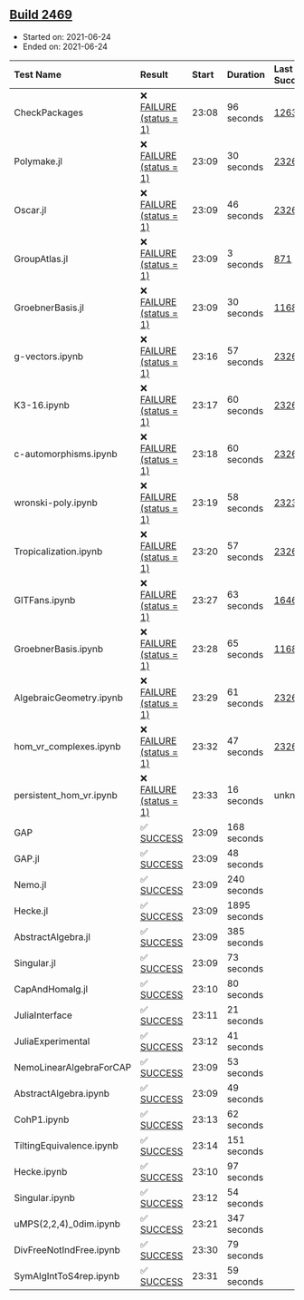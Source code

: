 ## [Build 2469](https://oscarci.mathematik.uni-kl.de/job/oscar-stable/2469/)

* Started on: 2021-06-24
* Ended on: 2021-06-24

| Test Name    | Result | Start | Duration | Last Success | First Failure |
|:-------------|:-------|:------|:---------|:-------------|:--------------|
| CheckPackages | ❌ [FAILURE (status = 1)](https://oscarci.mathematik.uni-kl.de/job/oscar-stable/2469/artifact/logs/build-2469/CheckPackages.log) | 23:08 | 96 seconds | [1263](https://oscarci.mathematik.uni-kl.de/job/oscar-stable/1263/) | [1264](https://oscarci.mathematik.uni-kl.de/job/oscar-stable/1264/) |
| Polymake.jl | ❌ [FAILURE (status = 1)](https://oscarci.mathematik.uni-kl.de/job/oscar-stable/2469/artifact/logs/build-2469/Polymake.jl.log) | 23:09 | 30 seconds | [2326](https://oscarci.mathematik.uni-kl.de/job/oscar-stable/2326/) | [2327](https://oscarci.mathematik.uni-kl.de/job/oscar-stable/2327/) |
| Oscar.jl | ❌ [FAILURE (status = 1)](https://oscarci.mathematik.uni-kl.de/job/oscar-stable/2469/artifact/logs/build-2469/Oscar.jl.log) | 23:09 | 46 seconds | [2326](https://oscarci.mathematik.uni-kl.de/job/oscar-stable/2326/) | [2327](https://oscarci.mathematik.uni-kl.de/job/oscar-stable/2327/) |
| GroupAtlas.jl | ❌ [FAILURE (status = 1)](https://oscarci.mathematik.uni-kl.de/job/oscar-stable/2469/artifact/logs/build-2469/GroupAtlas.jl.log) | 23:09 | 3 seconds | [871](https://oscarci.mathematik.uni-kl.de/job/oscar-stable/871/) | [872](https://oscarci.mathematik.uni-kl.de/job/oscar-stable/872/) |
| GroebnerBasis.jl | ❌ [FAILURE (status = 1)](https://oscarci.mathematik.uni-kl.de/job/oscar-stable/2469/artifact/logs/build-2469/GroebnerBasis.jl.log) | 23:09 | 30 seconds | [1168](https://oscarci.mathematik.uni-kl.de/job/oscar-stable/1168/) | [1169](https://oscarci.mathematik.uni-kl.de/job/oscar-stable/1169/) |
| g-vectors.ipynb | ❌ [FAILURE (status = 1)](https://oscarci.mathematik.uni-kl.de/job/oscar-stable/2469/artifact/logs/build-2469/g-vectors.ipynb.log) | 23:16 | 57 seconds | [2326](https://oscarci.mathematik.uni-kl.de/job/oscar-stable/2326/) | [2327](https://oscarci.mathematik.uni-kl.de/job/oscar-stable/2327/) |
| K3-16.ipynb | ❌ [FAILURE (status = 1)](https://oscarci.mathematik.uni-kl.de/job/oscar-stable/2469/artifact/logs/build-2469/K3-16.ipynb.log) | 23:17 | 60 seconds | [2326](https://oscarci.mathematik.uni-kl.de/job/oscar-stable/2326/) | [2327](https://oscarci.mathematik.uni-kl.de/job/oscar-stable/2327/) |
| c-automorphisms.ipynb | ❌ [FAILURE (status = 1)](https://oscarci.mathematik.uni-kl.de/job/oscar-stable/2469/artifact/logs/build-2469/c-automorphisms.ipynb.log) | 23:18 | 60 seconds | [2326](https://oscarci.mathematik.uni-kl.de/job/oscar-stable/2326/) | [2327](https://oscarci.mathematik.uni-kl.de/job/oscar-stable/2327/) |
| wronski-poly.ipynb | ❌ [FAILURE (status = 1)](https://oscarci.mathematik.uni-kl.de/job/oscar-stable/2469/artifact/logs/build-2469/wronski-poly.ipynb.log) | 23:19 | 58 seconds | [2323](https://oscarci.mathematik.uni-kl.de/job/oscar-stable/2323/) | [2324](https://oscarci.mathematik.uni-kl.de/job/oscar-stable/2324/) |
| Tropicalization.ipynb | ❌ [FAILURE (status = 1)](https://oscarci.mathematik.uni-kl.de/job/oscar-stable/2469/artifact/logs/build-2469/Tropicalization.ipynb.log) | 23:20 | 57 seconds | [2326](https://oscarci.mathematik.uni-kl.de/job/oscar-stable/2326/) | [2327](https://oscarci.mathematik.uni-kl.de/job/oscar-stable/2327/) |
| GITFans.ipynb | ❌ [FAILURE (status = 1)](https://oscarci.mathematik.uni-kl.de/job/oscar-stable/2469/artifact/logs/build-2469/GITFans.ipynb.log) | 23:27 | 63 seconds | [1646](https://oscarci.mathematik.uni-kl.de/job/oscar-stable/1646/) | [1647](https://oscarci.mathematik.uni-kl.de/job/oscar-stable/1647/) |
| GroebnerBasis.ipynb | ❌ [FAILURE (status = 1)](https://oscarci.mathematik.uni-kl.de/job/oscar-stable/2469/artifact/logs/build-2469/GroebnerBasis.ipynb.log) | 23:28 | 65 seconds | [1168](https://oscarci.mathematik.uni-kl.de/job/oscar-stable/1168/) | [1169](https://oscarci.mathematik.uni-kl.de/job/oscar-stable/1169/) |
| AlgebraicGeometry.ipynb | ❌ [FAILURE (status = 1)](https://oscarci.mathematik.uni-kl.de/job/oscar-stable/2469/artifact/logs/build-2469/AlgebraicGeometry.ipynb.log) | 23:29 | 61 seconds | [2326](https://oscarci.mathematik.uni-kl.de/job/oscar-stable/2326/) | [2327](https://oscarci.mathematik.uni-kl.de/job/oscar-stable/2327/) |
| hom_vr_complexes.ipynb | ❌ [FAILURE (status = 1)](https://oscarci.mathematik.uni-kl.de/job/oscar-stable/2469/artifact/logs/build-2469/hom_vr_complexes.ipynb.log) | 23:32 | 47 seconds | [2326](https://oscarci.mathematik.uni-kl.de/job/oscar-stable/2326/) | [2327](https://oscarci.mathematik.uni-kl.de/job/oscar-stable/2327/) |
| persistent_hom_vr.ipynb | ❌ [FAILURE (status = 1)](https://oscarci.mathematik.uni-kl.de/job/oscar-stable/2469/artifact/logs/build-2469/persistent_hom_vr.ipynb.log) | 23:33 | 16 seconds | unknown | unknown |
| GAP | ✅ [SUCCESS](https://oscarci.mathematik.uni-kl.de/job/oscar-stable/2469/artifact/logs/build-2469/GAP.log) | 23:09 | 168 seconds |  |  |
| GAP.jl | ✅ [SUCCESS](https://oscarci.mathematik.uni-kl.de/job/oscar-stable/2469/artifact/logs/build-2469/GAP.jl.log) | 23:09 | 48 seconds |  |  |
| Nemo.jl | ✅ [SUCCESS](https://oscarci.mathematik.uni-kl.de/job/oscar-stable/2469/artifact/logs/build-2469/Nemo.jl.log) | 23:09 | 240 seconds |  |  |
| Hecke.jl | ✅ [SUCCESS](https://oscarci.mathematik.uni-kl.de/job/oscar-stable/2469/artifact/logs/build-2469/Hecke.jl.log) | 23:09 | 1895 seconds |  |  |
| AbstractAlgebra.jl | ✅ [SUCCESS](https://oscarci.mathematik.uni-kl.de/job/oscar-stable/2469/artifact/logs/build-2469/AbstractAlgebra.jl.log) | 23:09 | 385 seconds |  |  |
| Singular.jl | ✅ [SUCCESS](https://oscarci.mathematik.uni-kl.de/job/oscar-stable/2469/artifact/logs/build-2469/Singular.jl.log) | 23:09 | 73 seconds |  |  |
| CapAndHomalg.jl | ✅ [SUCCESS](https://oscarci.mathematik.uni-kl.de/job/oscar-stable/2469/artifact/logs/build-2469/CapAndHomalg.jl.log) | 23:10 | 80 seconds |  |  |
| JuliaInterface | ✅ [SUCCESS](https://oscarci.mathematik.uni-kl.de/job/oscar-stable/2469/artifact/logs/build-2469/JuliaInterface.log) | 23:11 | 21 seconds |  |  |
| JuliaExperimental | ✅ [SUCCESS](https://oscarci.mathematik.uni-kl.de/job/oscar-stable/2469/artifact/logs/build-2469/JuliaExperimental.log) | 23:12 | 41 seconds |  |  |
| NemoLinearAlgebraForCAP | ✅ [SUCCESS](https://oscarci.mathematik.uni-kl.de/job/oscar-stable/2469/artifact/logs/build-2469/NemoLinearAlgebraForCAP.log) | 23:09 | 53 seconds |  |  |
| AbstractAlgebra.ipynb | ✅ [SUCCESS](https://oscarci.mathematik.uni-kl.de/job/oscar-stable/2469/artifact/logs/build-2469/AbstractAlgebra.ipynb.log) | 23:09 | 49 seconds |  |  |
| CohP1.ipynb | ✅ [SUCCESS](https://oscarci.mathematik.uni-kl.de/job/oscar-stable/2469/artifact/logs/build-2469/CohP1.ipynb.log) | 23:13 | 62 seconds |  |  |
| TiltingEquivalence.ipynb | ✅ [SUCCESS](https://oscarci.mathematik.uni-kl.de/job/oscar-stable/2469/artifact/logs/build-2469/TiltingEquivalence.ipynb.log) | 23:14 | 151 seconds |  |  |
| Hecke.ipynb | ✅ [SUCCESS](https://oscarci.mathematik.uni-kl.de/job/oscar-stable/2469/artifact/logs/build-2469/Hecke.ipynb.log) | 23:10 | 97 seconds |  |  |
| Singular.ipynb | ✅ [SUCCESS](https://oscarci.mathematik.uni-kl.de/job/oscar-stable/2469/artifact/logs/build-2469/Singular.ipynb.log) | 23:12 | 54 seconds |  |  |
| uMPS(2,2,4)_0dim.ipynb | ✅ [SUCCESS](https://oscarci.mathematik.uni-kl.de/job/oscar-stable/2469/artifact/logs/build-2469/uMPS-2-2-4-_0dim.ipynb.log) | 23:21 | 347 seconds |  |  |
| DivFreeNotIndFree.ipynb | ✅ [SUCCESS](https://oscarci.mathematik.uni-kl.de/job/oscar-stable/2469/artifact/logs/build-2469/DivFreeNotIndFree.ipynb.log) | 23:30 | 79 seconds |  |  |
| SymAlgIntToS4rep.ipynb | ✅ [SUCCESS](https://oscarci.mathematik.uni-kl.de/job/oscar-stable/2469/artifact/logs/build-2469/SymAlgIntToS4rep.ipynb.log) | 23:31 | 59 seconds |  |  |
